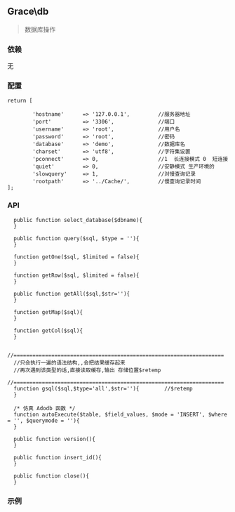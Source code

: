 ## Grace\db
> 数据库操作

### 依赖

无

### 配置

```
return [

        'hostname'      => '127.0.0.1',         //服务器地址
        'port'          => '3306',              //端口
        'username'      => 'root',              //用户名
        'password'      => 'root',              //密码
        'database'      => 'demo',              //数据库名
        'charset'       => 'utf8',              //字符集设置
        'pconnect'      => 0,                   //1  长连接模式 0  短连接
        'quiet'         => 0,                   //安静模式 生产环境的
        'slowquery'     => 1,                   //对慢查询记录
        'rootpath'      => '../Cache/',         //慢查询记录时间
];
```

### API

      public function select_database($dbname){
      }

      public function query($sql, $type = ''){
      }

      function getOne($sql, $limited = false){
      }

      function getRow($sql, $limited = false){
      }

      public function getAll($sql,$str=''){
      }

      function getMap($sql){
      }

      function getCol($sql){
      }

      //===================================================================
      //只会执行一遍的语法结构,,会把结果缓存起来
      //再次遇到该类型的话,直接读取缓存,输出 存储位置$retemp
      //===================================================================
      function gsql($sql,$type='all',$str=''){        //$retemp
      }

      /* 仿真 Adodb 函数 */
      function autoExecute($table, $field_values, $mode = 'INSERT', $where = '', $querymode = ''){
      }

      public function version(){
      }

      public function insert_id(){
      }

      public function close(){
      }

### 示例